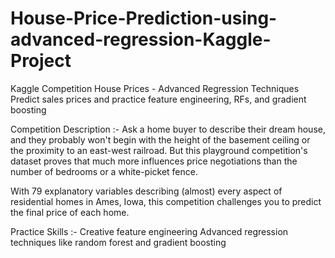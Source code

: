 # House-Price-Prediction-using-advanced-regression-Kaggle-Project
Kaggle Competition House Prices - Advanced Regression Techniques Predict sales prices and practice feature engineering, RFs, and gradient boosting

Competition Description :- Ask a home buyer to describe their dream house, and they probably won't begin with the height of the basement ceiling or the proximity to an east-west railroad. But this playground competition's dataset proves that much more influences price negotiations than the number of bedrooms or a white-picket fence.

With 79 explanatory variables describing (almost) every aspect of residential homes in Ames, Iowa, this competition challenges you to predict the final price of each home.

Practice Skills :- 
Creative feature engineering 
Advanced regression techniques like random forest and gradient boosting
